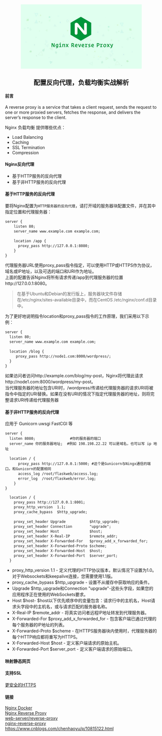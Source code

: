 <p align="center">
<img width="400" align="center" src="Assets/20190529160128.jpg"/>
<h2 align="center">配置反向代理，负载均衡实战解析</h2>
</p>

#### 前言
  A reverse proxy is a service that takes a client request, sends the request to one or more proxied servers, fetches the response, and delivers the server’s response to the client.

  Nginx 负载均衡 提供哪些优点：  
  - Load Balancing  
  - Caching  
  - SSL Termination  
  - Compression  

#### Nginx反向代理
- 基于HTTP服务的反向代理
- 基于非HTTP服务的反向代理

#### 基于HTTP服务的反向代理
  要将Nginx配置为```HTTP服务器的反向代理```，请打开域的服务器块配置文件，并在其中指定位置和代理服务器：
  ``` nginx
  server {
      listen 80;
      server_name www.example.com example.com;

      location /app {
        proxy_pass http://127.0.0.1:8080;
      }
  }
  ```
  代理服务器URL使用proxy_pass指令指定，可以使用HTTP或HTTPS作为协议，域名或IP地址，以及可选的端口和URI作为地址。  
  上面的配置告诉Nginx将所有请求传递/app到代理服务器的位置http://127.0.0.1:8080。  
  > 在基于Ubuntu和Debian的发行版上，服务器块文件存储在/etc/nginx/sites-available目录中，而在CentOS /etc/nginx/conf.d目录中。

  为了更好地说明指令location和proxy_pass指令的工作原理，我们采用以下示例：  
  ``` nginx
  server {
    listen 80;
    server_name www.example.com example.com;

    location /blog {
       proxy_pass http://node1.com:8000/wordpress/;
    }
  }
  ```
  如果访问者访问http://example.com/blog/my-post，Nginx将代理此请求http://node1.com:8000/wordpress/my-post。  
  当代理服务器的地址包含URI时，/wordpress/传递给代理服务器的请求URI将被指令中指定的URI替换。如果在没有URI的情况下指定代理服务器的地址，则将完整请求URI传递给代理服务器

#### 基于非HTTP服务的反向代理
  应用于 Gunicorn uwsgi  FastCGI 等
  ``` nginx
  server {
    listen 8080;                #你的服务器的端口
    server_name 你的服务器地址;  #例如 198.198.22.22 可以是域名，也可以写 ip 地址

    location / {
        proxy_pass http://127.0.0.1:5000; #这个是Gunicorn与Ningx通信的端口。和Gunicorn的配置相同
        access_log /root/flaskweb/access.log;
        error_log  /root/flaskweb/error.log;
      }
  }
  ```


  ``` nginx
    location / {
      proxy_pass http://127.0.0.1:8001; 
      proxy_http_version  1.1;
      proxy_cache_bypass  $http_upgrade;

      proxy_set_header Upgrade           $http_upgrade;
      proxy_set_header Connection        "upgrade";
      proxy_set_header Host              $host;
      proxy_set_header X-Real-IP         $remote_addr;
      proxy_set_header X-Forwarded-For   $proxy_add_x_forwarded_for;
      proxy_set_header X-Forwarded-Proto $scheme;
      proxy_set_header X-Forwarded-Host  $host;
      proxy_set_header X-Forwarded-Port  $server_port;
    }
  ```

  - proxy_http_version 1.1 - 定义代理的HTTP协议版本，默认情况下设置为1.0。对于Websockets和keepalive连接，您需要使用1.1版。
  - proxy_cache_bypass $http_upgrade - 设置不从缓存中获取响应的条件。
  - Upgrade $http_upgrade和Connection "upgrade"-这些头字段，如果您的应用程序正在使用的WebSockets要求。
  - Host $host- $host以下优先顺序中的变量包含：请求行中的主机名，Host请求头字段中的主机名，或与请求匹配的服务器名称。
  - X-Real-IP $remote_addr - 将真实访问者远程IP地址转发到代理服务器。
  - X-Forwarded-For $proxy_add_x_forwarded_for - 包含客户端已通过代理的每个服务器的IP地址的列表。
  - X-Forwarded-Proto $scheme - 在HTTPS服务器块内使用时，代理服务器的每个HTTP响应都将重写为HTTPS。
  - X-Forwarded-Host $host - 定义客户端请求的原始主机。
  - X-Forwarded-Port $server_port - 定义客户端请求的原始端口。


#### 映射静态网页

#### 支持SSL
  [更安全的HTTPS](https://linuxize.com/post/secure-nginx-with-let-s-encrypt-on-ubuntu-18-04/)

#### 链接
[Nginx Docker](http://www.ruanyifeng.com/blog/2018/02/nginx-docker.html )  
[Nginx Reverse Proxy](https://linuxize.com/post/nginx-reverse-proxy/)  
[web-server/reverse-proxy](https://docs.nginx.com/nginx/admin-guide/web-server/reverse-proxy/)  
[nginx-reverse-proxy](https://linuxize.com/post/nginx-reverse-proxy/)  
https://www.cnblogs.com/chenhaoyu/p/10815122.html  
